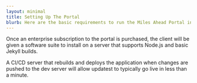 ```yaml
---
layout: minimal
title: Setting Up The Portal
blurb: Here are the basic requirements to run the Miles Ahead Portal in a local data center or server in the cloud.
---
```


Once an enterprise subscription to the portal is purchased, the client will be given a software suite to install on a server that supports Node.js and basic Jekyll builds.

A CI/CD server that rebuilds and deploys the application when changes are pushed to the dev server will allow updatest to typically go live in less than a minute.

